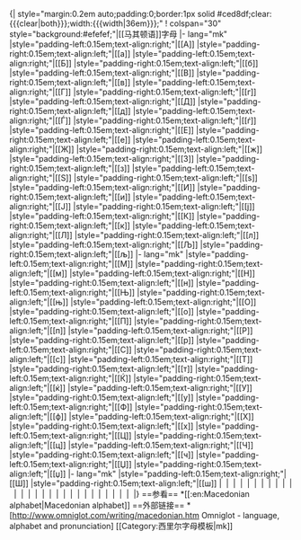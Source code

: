 {| style="margin:0.2em auto;padding:0;border:1px solid #ced8df;clear:{{{clear|both}}};width:{{{width|36em}}};"
! colspan="30" style="background:#efefef;"|[[马其顿语]]字母
|- lang="mk"
|style="padding-left:0.15em;text-align:right;"|[[А]]
|style="padding-right:0.15em;text-align:left;"|[[а]]
|style="padding-left:0.15em;text-align:right;"|[[Б]]
|style="padding-right:0.15em;text-align:left;"|[[б]]
|style="padding-left:0.15em;text-align:right;"|[[В]]
|style="padding-right:0.15em;text-align:left;"|[[в]]
|style="padding-left:0.15em;text-align:right;"|[[Г]]
|style="padding-right:0.15em;text-align:left;"|[[г]]
|style="padding-left:0.15em;text-align:right;"|[[Д]]
|style="padding-right:0.15em;text-align:left;"|[[д]]
|style="padding-left:0.15em;text-align:right;"|[[Ѓ]]
|style="padding-right:0.15em;text-align:left;"|[[ѓ]]
|style="padding-left:0.15em;text-align:right;"|[[Е]]
|style="padding-right:0.15em;text-align:left;"|[[е]]
|style="padding-left:0.15em;text-align:right;"|[[Ж]]
|style="padding-right:0.15em;text-align:left;"|[[ж]]
|style="padding-left:0.15em;text-align:right;"|[[З]]
|style="padding-right:0.15em;text-align:left;"|[[з]]
|style="padding-left:0.15em;text-align:right;"|[[Ѕ]]
|style="padding-right:0.15em;text-align:left;"|[[ѕ]]
|style="padding-left:0.15em;text-align:right;"|[[И]]
|style="padding-right:0.15em;text-align:left;"|[[и]]
|style="padding-left:0.15em;text-align:right;"|[[Ј]]
|style="padding-right:0.15em;text-align:left;"|[[ј]]
|style="padding-left:0.15em;text-align:right;"|[[К]]
|style="padding-right:0.15em;text-align:left;"|[[к]]
|style="padding-left:0.15em;text-align:right;"|[[Л]]
|style="padding-right:0.15em;text-align:left;"|[[л]]
|style="padding-left:0.15em;text-align:right;"|[[Љ]]
|style="padding-right:0.15em;text-align:left;"|[[љ]]
|- lang="mk"
|style="padding-left:0.15em;text-align:right;"|[[М]]
|style="padding-right:0.15em;text-align:left;"|[[м]]
|style="padding-left:0.15em;text-align:right;"|[[Н]]
|style="padding-right:0.15em;text-align:left;"|[[н]]
|style="padding-left:0.15em;text-align:right;"|[[Њ]]
|style="padding-right:0.15em;text-align:left;"|[[њ]]
|style="padding-left:0.15em;text-align:right;"|[[О]]
|style="padding-right:0.15em;text-align:left;"|[[о]]
|style="padding-left:0.15em;text-align:right;"|[[П]]
|style="padding-right:0.15em;text-align:left;"|[[п]]
|style="padding-left:0.15em;text-align:right;"|[[Р]]
|style="padding-right:0.15em;text-align:left;"|[[р]]
|style="padding-left:0.15em;text-align:right;"|[[С]]
|style="padding-right:0.15em;text-align:left;"|[[с]]
|style="padding-left:0.15em;text-align:right;"|[[Т]]
|style="padding-right:0.15em;text-align:left;"|[[т]]
|style="padding-left:0.15em;text-align:right;"|[[Ќ]]
|style="padding-right:0.15em;text-align:left;"|[[ќ]]
|style="padding-left:0.15em;text-align:right;"|[[У]]
|style="padding-right:0.15em;text-align:left;"|[[у]]
|style="padding-left:0.15em;text-align:right;"|[[Ф]]
|style="padding-right:0.15em;text-align:left;"|[[ф]]
|style="padding-left:0.15em;text-align:right;"|[[Х]]
|style="padding-right:0.15em;text-align:left;"|[[х]]
|style="padding-left:0.15em;text-align:right;"|[[Ц]]
|style="padding-right:0.15em;text-align:left;"|[[ц]]
|style="padding-left:0.15em;text-align:right;"|[[Ч]]
|style="padding-right:0.15em;text-align:left;"|[[ч]]
|style="padding-left:0.15em;text-align:right;"|[[Џ]]
|style="padding-right:0.15em;text-align:left;"|[[џ]]
|- lang="mk"
|style="padding-left:0.15em;text-align:right;"|[[Ш]]
|style="padding-right:0.15em;text-align:left;"|[[ш]]
|&nbsp;
|&nbsp;
|&nbsp;
|&nbsp;
|&nbsp;
|&nbsp;
|&nbsp;
|&nbsp;
|&nbsp;
|&nbsp;
|&nbsp;
|&nbsp;
|&nbsp;
|&nbsp;
|&nbsp;
|&nbsp;
|&nbsp;
|&nbsp;
|&nbsp;
|&nbsp;
|&nbsp;
|&nbsp;
|&nbsp;
|&nbsp;
|&nbsp;
|&nbsp;
|&nbsp;
|&nbsp;
|}<noinclude>
==参看==
*[[:en:Macedonian alphabet|Macedonian alphabet]]
==外部链接==
*[http://www.omniglot.com/writing/macedonian.htm Omniglot - language, alphabet and pronunciation]
[[Category:西里尔字母模板|mk]]
</noinclude>